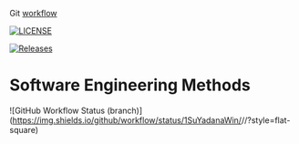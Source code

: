 Git
[workflow](https://github.com/<1SuYadanaWin>/<sem>/actions/workflows/main.yml/badge.svg)

[![LICENSE](https://img.shields.io/github/license/<1SuYadanaWin>/sem.svg?style=flat-square)](https://github.com/<github-1SuYadanaWin>/sem/blob/master/LICENSE)

[![Releases](https://img.shields.io/github/release/<1SuYadanaWin>/sem/all.svg?style=flat-square)](https://github.com/<1SuYadanaWin>/sem/releases)

# Software Engineering Methods
![GitHub Workflow Status (branch)](https://img.shields.io/github/workflow/status/1SuYadanaWin/<sem>/<action name taken from main.yml>/<branch>?style=flat-square)